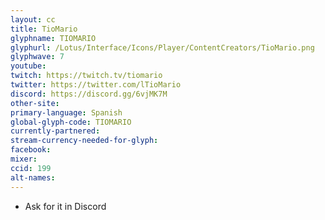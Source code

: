 ```yaml
---
layout: cc
title: TioMario
glyphname: TIOMARIO
glyphurl: /Lotus/Interface/Icons/Player/ContentCreators/TioMario.png
glyphwave: 7
youtube:
twitch: https://twitch.tv/tiomario
twitter: https://twitter.com/lTioMario
discord: https://discord.gg/6vjMK7M
other-site:
primary-language: Spanish
global-glyph-code: TIOMARIO
currently-partnered:
stream-currency-needed-for-glyph:
facebook:
mixer:
ccid: 199
alt-names:
---
```

* Ask for it in Discord
